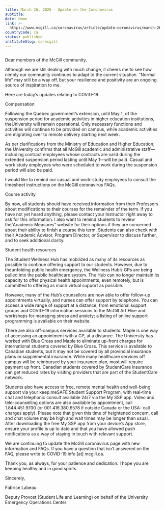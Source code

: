 ```yaml
---
title: March 26, 2020 - Update on the Coronavirus
subtitle: 
date: None
link: >-
  https://www.mcgill.ca/coronavirus/article/update-coronavirus/march-26-2020-update-coronavirus
countryCode: ca
status: published
instituteSlug: ca-mcgill
---
```

![]()

Dear members of the McGill community,

Although we are still dealing with much change, it cheers me to see how nimbly our community continues to adapt to the current situation. “Normal life” may still be a way off, but your resilience and positivity are an ongoing source of inspiration to me.

Here are today’s updates relating to COVID-19:

Compensation

Following the Quebec government’s extension, until May 1, of the suspension period for academic activities in higher education institutions, theUniversity will remain operational. Only necessary functions and activities will continue to be provided on campus, while academic activities are migrating over to remote delivery starting next week.

As per clarifications from the Ministry of Education and Higher Education, the University confirms that all McGill academic and administrative staff—including contract employees whose contracts are valid during the extended suspension period lasting until May 1—will be paid. Casual and work study employees who were scheduled to work during the suspension period will also be paid.

I would like to remind our casual and work-study employees to consult the timesheet instructions on the McGill coronavirus FAQs.

Course activity

By now, all students should have received information from their Professors about modifications to their courses for the remainder of the term. If you have not yet heard anything, please contact your Instructor right away to ask for this information. I also want to remind students to review the“Academic Measures” website for their options if they are concerned about their ability to finish a course this term. Students can also check with their Academic Advisor, Program Director, or Supervisor to discuss further, and to seek additional clarity.

Student health resources

The Student Wellness Hub has mobilized as many of its resources as possible to continue offering support to our students. However, due to theunfolding public health emergency, the Wellness Hub’s GPs are being pulled into the public healthcare system. The Hub can no longer maintain its capacity to offer physical health appointments, even remotely, but is committed to offering as much virtual support as possible.

However, many of the Hub’s counsellors are now able to offer follow-up appointments virtually, and nurses can offer support by telephone. You can access a wide range of support at a distance, from emotional support groups and COVID-19 information sessions to the McGill Art Hive and workshops for managing stress and anxiety; a listing of online support programming is available on their website.

There are also off-campus services available to students. Maple is one way of accessing an appointment with a GP, at a distance. The University has worked with Blue Cross and Maple to eliminate up-front charges for international students covered by Blue Cross. This service is available to Canadian students, but it may not be covered by all provincial insurance plans or supplemental insurance. While many healthcare services off campus will be reimbursed by your insurance plan, most will require payment up front. Canadian students covered by StudentCare insurance can get reduced rates by visiting providers that are part of the StudentCare network.

Students also have access to free, remote mental health and well-being support via your keep.meSAFE Student Support Program, with real-time chat and telephonic consult available 24/7 via the My SSP app. Video and tele-counselling options are also available by appointment, call 1.844.451.9700 (or 001.416.380.6578 if outside Canada or the USA- call charges apply). Please note that given this time of heightened concern, call and chat volume may be high and wait times may be longer than usual. After downloading the free My SSP app from your device’s App store, ensure your profile is up to date and that you have allowed push notifications as a way of staying in touch with relevant support.

We are continuing to update the McGill coronavirus page with new information and FAQs. If you have a question that isn’t answered on the FAQ, please write to COVID-19.info [at] mcgill.ca.

Thank you, as always, for your patience and dedication. I hope you are keeping healthy and in good spirits.

Sincerely,

Fabrice Labeau

Deputy Provost (Student Life and Learning) on behalf of the University Emergency Operations Center